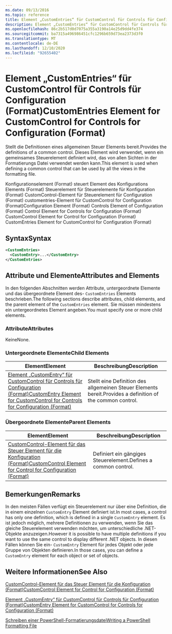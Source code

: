 ```yaml
---
ms.date: 09/13/2016
ms.topic: reference
title: Element „CustomEntries“ für CustomControl für Controls für Configuration (Format)
description: Element „CustomEntries“ für CustomControl für Controls für Configuration (Format)
ms.openlocfilehash: 86c2b517d0d7075a355a3190a14e25d9dd4fe374
ms.sourcegitcommit: ba7315a496986451cfc1296b659d73ea2373d3f0
ms.translationtype: MT
ms.contentlocale: de-DE
ms.lasthandoff: 12/10/2020
ms.locfileid: "92655402"
---
```

# <a name="customentries-element-for-customcontrol-for-controls-for-configuration-format"></a><span data-ttu-id="48765-103">Element „CustomEntries“ für CustomControl für Controls für Configuration (Format)</span><span class="sxs-lookup"><span data-stu-id="48765-103">CustomEntries Element for CustomControl for Controls for Configuration (Format)</span></span>

<span data-ttu-id="48765-104">Stellt die Definitionen eines allgemeinen Steuer Elements bereit.</span><span class="sxs-lookup"><span data-stu-id="48765-104">Provides the definitions of a common control.</span></span> <span data-ttu-id="48765-105">Dieses Element wird verwendet, wenn ein gemeinsames Steuerelement definiert wird, das von allen Sichten in der Formatierungs Datei verwendet werden kann.</span><span class="sxs-lookup"><span data-stu-id="48765-105">This element is used when defining a common control that can be used by all the views in the formatting file.</span></span>

<span data-ttu-id="48765-106">Konfigurationselement (Format) steuert Element des Konfigurations Elements (Format) Steuerelement für Steuerelemente für Konfiguration (Format) CustomControl-Element für Steuerelement für Configuration (Format) customentries-Element für CustomControl for Configuration (Format)</span><span class="sxs-lookup"><span data-stu-id="48765-106">Configuration Element (Format) Controls Element of Configuration (Format) Control Element for Controls for Configuration (Format) CustomControl Element for Control for Configuration (Format) CustomEntries Element for CustomControl for Configuration (Format)</span></span>

## <a name="syntax"></a><span data-ttu-id="48765-107">Syntax</span><span class="sxs-lookup"><span data-stu-id="48765-107">Syntax</span></span>

```xml
<CustomEntries>
  <CustomEntry>...</CustomEntry>
</CustomEntries>

```

## <a name="attributes-and-elements"></a><span data-ttu-id="48765-108">Attribute und Elemente</span><span class="sxs-lookup"><span data-stu-id="48765-108">Attributes and Elements</span></span>

<span data-ttu-id="48765-109">In den folgenden Abschnitten werden Attribute, untergeordnete Elemente und das übergeordnete Element des- `CustomEntries` Elements beschrieben.</span><span class="sxs-lookup"><span data-stu-id="48765-109">The following sections describe attributes, child elements, and the parent element of the `CustomEntries` element.</span></span> <span data-ttu-id="48765-110">Sie müssen mindestens ein untergeordnetes Element angeben.</span><span class="sxs-lookup"><span data-stu-id="48765-110">You must specify one or more child elements.</span></span>

### <a name="attributes"></a><span data-ttu-id="48765-111">Attribute</span><span class="sxs-lookup"><span data-stu-id="48765-111">Attributes</span></span>

<span data-ttu-id="48765-112">Keine</span><span class="sxs-lookup"><span data-stu-id="48765-112">None.</span></span>

### <a name="child-elements"></a><span data-ttu-id="48765-113">Untergeordnete Elemente</span><span class="sxs-lookup"><span data-stu-id="48765-113">Child Elements</span></span>

|<span data-ttu-id="48765-114">Element</span><span class="sxs-lookup"><span data-stu-id="48765-114">Element</span></span>|<span data-ttu-id="48765-115">Beschreibung</span><span class="sxs-lookup"><span data-stu-id="48765-115">Description</span></span>|
|-------------|-----------------|
|[<span data-ttu-id="48765-116">Element „CustomEntry“ für CustomControl für Controls für Configuration (Format)</span><span class="sxs-lookup"><span data-stu-id="48765-116">CustomEntry Element for CustomControl for Controls for Configuration (Format)</span></span>](./customentry-element-for-customcontrol-for-controls-for-configuration-format.md)|<span data-ttu-id="48765-117">Stellt eine Definition des allgemeinen Steuer Elements bereit.</span><span class="sxs-lookup"><span data-stu-id="48765-117">Provides a definition of the common control.</span></span>|

### <a name="parent-elements"></a><span data-ttu-id="48765-118">Übergeordnete Elemente</span><span class="sxs-lookup"><span data-stu-id="48765-118">Parent Elements</span></span>

|<span data-ttu-id="48765-119">Element</span><span class="sxs-lookup"><span data-stu-id="48765-119">Element</span></span>|<span data-ttu-id="48765-120">Beschreibung</span><span class="sxs-lookup"><span data-stu-id="48765-120">Description</span></span>|
|-------------|-----------------|
|[<span data-ttu-id="48765-121">CustomControl-Element für das Steuer Element für die Konfiguration (Format)</span><span class="sxs-lookup"><span data-stu-id="48765-121">CustomControl Element for Control for Configuration (Format)</span></span>](./customcontrol-element-for-control-for-controls-for-configuration-format.md)|<span data-ttu-id="48765-122">Definiert ein gängiges Steuerelement.</span><span class="sxs-lookup"><span data-stu-id="48765-122">Defines a common control.</span></span>|

## <a name="remarks"></a><span data-ttu-id="48765-123">Bemerkungen</span><span class="sxs-lookup"><span data-stu-id="48765-123">Remarks</span></span>

<span data-ttu-id="48765-124">In den meisten Fällen verfügt ein Steuerelement nur über eine Definition, die in einem einzelnen `CustomEntry` Element definiert ist.</span><span class="sxs-lookup"><span data-stu-id="48765-124">In most cases, a control has only one definition, which is defined in a single `CustomEntry` element.</span></span> <span data-ttu-id="48765-125">Es ist jedoch möglich, mehrere Definitionen zu verwenden, wenn Sie das gleiche Steuerelement verwenden möchten, um unterschiedliche .NET-Objekte anzuzeigen.</span><span class="sxs-lookup"><span data-stu-id="48765-125">However it is possible to have multiple definitions if you want to use the same control to display different .NET objects.</span></span> <span data-ttu-id="48765-126">In diesen Fällen können Sie ein- `CustomEntry` Element für jedes Objekt oder jede Gruppe von Objekten definieren.</span><span class="sxs-lookup"><span data-stu-id="48765-126">In those cases, you can define a `CustomEntry` element for each object or set of objects.</span></span>

## <a name="see-also"></a><span data-ttu-id="48765-127">Weitere Informationen</span><span class="sxs-lookup"><span data-stu-id="48765-127">See Also</span></span>

[<span data-ttu-id="48765-128">CustomControl-Element für das Steuer Element für die Konfiguration (Format)</span><span class="sxs-lookup"><span data-stu-id="48765-128">CustomControl Element for Control for Configuration (Format)</span></span>](./customcontrol-element-for-control-for-controls-for-configuration-format.md)

[<span data-ttu-id="48765-129">Element „CustomEntry“ für CustomControl für Controls für Configuration (Format)</span><span class="sxs-lookup"><span data-stu-id="48765-129">CustomEntry Element for CustomControl for Controls for Configuration (Format)</span></span>](./customentry-element-for-customcontrol-for-controls-for-configuration-format.md)

[<span data-ttu-id="48765-130">Schreiben einer PowerShell-Formatierungsdatei</span><span class="sxs-lookup"><span data-stu-id="48765-130">Writing a PowerShell Formatting File</span></span>](./writing-a-powershell-formatting-file.md)
